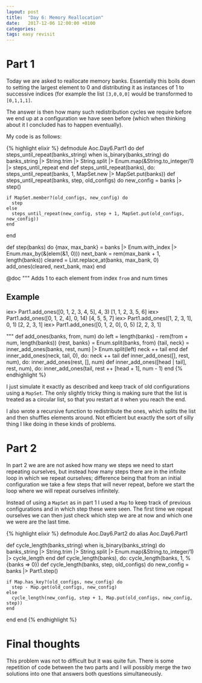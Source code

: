 ```yaml
---
layout: post
title:  "Day 6: Memory Reallocation"
date:   2017-12-06 12:00:00 +0100
categories:
tags: easy revisit
---
```

# Part 1
Today we are asked to reallocate memory banks. Essentially this boils down to
setting the largest element to 0 and distributing it as instances of 1 to
successive indices (for example the list `[3,0,0,0]` would be transformed to
`[0,1,1,1]`.

The answer is then how many such redistribution cycles we require before we end
up at a configuration we have seen before (which when thinking about it I
concluded has to happen eventually).

My code is as follows:

{% highlight elixir %}
defmodule Aoc.Day6.Part1 do
  def steps_until_repeat(banks_string) when is_binary(banks_string) do
    banks_string |> String.trim |> String.split |> Enum.map(&String.to_integer/1) |> steps_until_repeat
  end
  def steps_until_repeat(banks), do: steps_until_repeat(banks, 1, MapSet.new |> MapSet.put(banks))
  def steps_until_repeat(banks, step, old_configs) do
    new_config = banks |> step()

    if MapSet.member?(old_configs, new_config) do
      step
    else
      steps_until_repeat(new_config, step + 1, MapSet.put(old_configs, new_config))
    end
  end

  def step(banks) do
    {max, max_bank} = banks |> Enum.with_index |> Enum.max_by(&(elem(&1, 0)))
    next_bank = rem(max_bank + 1, length(banks))
    cleared = List.replace_at(banks, max_bank, 0)
    add_ones(cleared, next_bank, max)
  end

  @doc """
  Adds 1 to each element from index `from` and num times

  ## Example

  iex> Part1.add_ones([0, 1, 2, 3, 4, 5], 4, 3)
  [1, 1, 2, 3, 5, 6]
  iex> Part1.add_ones([0, 1, 2, 4], 0, 14)
  [4, 5, 5, 7]
  iex> Part1.add_ones([1, 2, 3, 1], 0, 1)
  [2, 2, 3, 1]
  iex> Part1.add_ones([0, 1, 2, 0], 0, 5)
  [2, 2, 3, 1]

  """
  def add_ones(banks, from, num) do
    left = length(banks) - rem(from + num, length(banks))
    {rest, banks} = Enum.split(banks, from)
    {tail, neck} = inner_add_ones(banks, rest, num) |> Enum.split(left)
    neck ++ tail
  end
  def inner_add_ones(neck, tail, 0), do: neck ++ tail
  def inner_add_ones([], rest, num), do: inner_add_ones(rest, [], num)
  def inner_add_ones([head | tail], rest, num), do: inner_add_ones(tail, rest ++ [head + 1], num - 1)
end
{% endhighlight %}

I just simulate it exactly as described and keep track of old configurations
using a `MapSet`. The only slightly tricky thing is making sure that the list is
treated as a circular list, so that you restart at `0` when you reach the end.

I also wrote a recursive function to redistribute the ones, which splits the
list and then shuffles elements around. Not efficient but exactly the sort of
silly thing I like doing in these kinds of problems.

# Part 2
In part 2 we are are not asked how many we steps we need to start repeating
ourselves, but instead how many steps there are in the infinite loop in which we
repeat ourselves; difference being that from an initial configuration we take a
few steps that will never repeat, before we start the loop where we will repeat
ourselves infinitely.

Instead of using a `MapSet` as in part 1 I used a `Map` to keep track of
previous configurations and in which step these were seen. The first time we
repeat ourselves we can then just check which step we are at now and which one
we were are the last time.

{% highlight elixir %}
defmodule Aoc.Day6.Part2 do
  alias Aoc.Day6.Part1

  def cycle_length(banks_string) when is_binary(banks_string) do
    banks_string |> String.trim |> String.split |> Enum.map(&String.to_integer/1) |> cycle_length
  end
  def cycle_length(banks), do: cycle_length(banks, 1, %{banks => 0})
  def cycle_length(banks, step, old_configs) do
    new_config = banks |> Part1.step()

    if Map.has_key?(old_configs, new_config) do
      step - Map.get(old_configs, new_config)
    else
      cycle_length(new_config, step + 1, Map.put(old_configs, new_config, step))
    end
  end
end
{% endhighlight %}

# Final thoughts
This problem was not to difficult but it was quite fun. There is some repetition
of code between the two parts and I will possibly merge the two solutions into
one that answers both questions simultaneously. 
